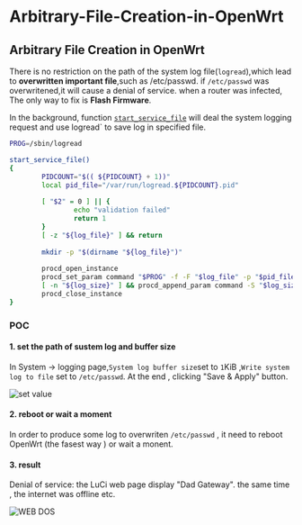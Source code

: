 # Arbitrary-File-Creation-in-OpenWrt
## Arbitrary File Creation in OpenWrt

There is no restriction on the path of the system log file(`logread`),which lead to **overwritten important file**,such as /etc/passwd. if `/etc/passwd` was overwritened,it will cause a denial of service. when a router was infected, The only way to fix  is **Flash Firmware**.

In the background, function [`start_service_file`](https://github.com/openwrt/openwrt/blob/fd28ef59db92da245debf207892fad8e1a0d9e45/package/system/ubox/files/log.init#L44) will deal the system logging  request and use logread` to save log in specified file.

```sh
PROG=/sbin/logread  

start_service_file()                                                              
{                                                                                 
        PIDCOUNT="$(( ${PIDCOUNT} + 1))"                                          
        local pid_file="/var/run/logread.${PIDCOUNT}.pid"                         
                                                                                  
        [ "$2" = 0 ] || {                                                         
                echo "validation failed"                                          
                return 1                                                          
        }                                                                         
        [ -z "${log_file}" ] && return                                            
                                                                                  
        mkdir -p "$(dirname "${log_file}")"                                       
                                                                                  
        procd_open_instance                                                       
        procd_set_param command "$PROG" -f -F "$log_file" -p "$pid_file"          
        [ -n "${log_size}" ] && procd_append_param command -S "$log_size"         
        procd_close_instance                                                      
}   
```

### POC

#### 1. set the path of  sustem log  and buffer size

In System -> logging page,`System log buffer size`set to `1`KiB ,`Write system log to file` set to `/etc/passwd`. At the end , clicking  "Save & Apply" button.

![set value](images/image-20200110233312316.png)



#### 2. reboot or wait a moment

In order to produce some log to overwriten `/etc/passwd` , it need to reboot OpenWrt (the fasest way ) or wait a monent.

#### 3. result

 Denial of service: the LuCi web page display "Dad Gateway". the same time , the internet was offline etc.

![WEB DOS](images/image-20200110233616372.png)

